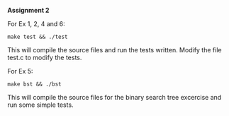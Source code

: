 **Assignment 2**

For Ex 1, 2, 4 and 6:
```
make test && ./test
```
This will compile the source files and run the tests written. Modify the file
test.c to modify the tests.

For Ex 5:
```
make bst && ./bst
```
This will compile the source files for the binary search tree excercise and
run some simple tests.

